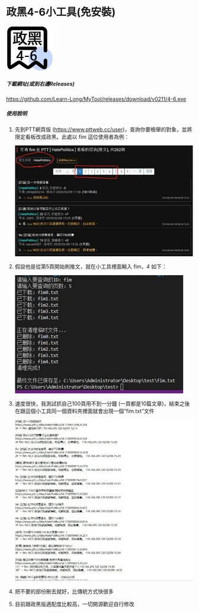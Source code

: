 ﻿# **政黑4-6小工具(免安裝)**
![政黑4-6小工具](Aspose.Words.55f1ffc0-12cf-4ad7-b9b4-5913e745bac6.001.png "政黑4-6小工具")
##### **下載網址(或到右邊Releases)**
<https://github.com/Learn-Long/MyTool/releases/download/v0211/4-6.exe>
##### **使用說明**
1. 先到PTT網頁版 (<https://www.pttweb.cc/user>)，查詢你要檢舉的對象，並將限定看板改成政黑。此處以 fim 這位使用者為例：

   ![1](Aspose.Words.55f1ffc0-12cf-4ad7-b9b4-5913e745bac6.002.jpeg "1")

1. 假設他是從第5頁開始刷推文，就在小工具裡面輸入 fim，4 如下：

   ![6V1UM8b](Aspose.Words.55f1ffc0-12cf-4ad7-b9b4-5913e745bac6.003.jpeg "6V1UM8b")

1. 速度很快，我測試抓自己100頁用不到一分鐘 (一頁都是10篇文章)，結束之後在跟這個小工具同一個資料夾裡面就會出現一個”fim.txt”文件

   ![s3SWWvn](Aspose.Words.55f1ffc0-12cf-4ad7-b9b4-5913e745bac6.004.jpeg "s3SWWvn")

1. 把不要的部份刪去就好，比傳統方式快很多
1. 目前跟政黑版適配度比較高，一切開源歡迎自行修改
